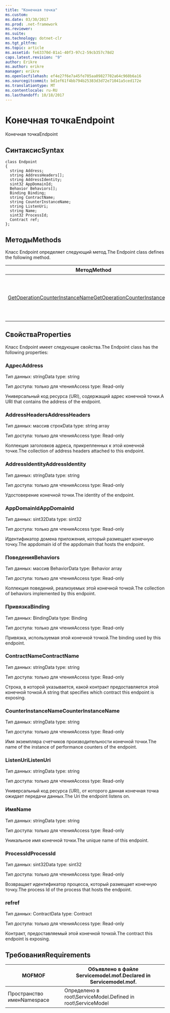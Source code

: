 ```yaml
---
title: "Конечная точка"
ms.custom: 
ms.date: 03/30/2017
ms.prod: .net-framework
ms.reviewer: 
ms.suite: 
ms.technology: dotnet-clr
ms.tgt_pltfrm: 
ms.topic: article
ms.assetid: fe63370d-81a1-40f3-97c2-59cb357c78d2
caps.latest.revision: "9"
author: Erikre
ms.author: erikre
manager: erikre
ms.openlocfilehash: ef4e27f6e7a45fe705aa09827702a64c960b6a16
ms.sourcegitcommit: bd1ef61f4bb794b25383d3d72e71041a5ced172e
ms.translationtype: MT
ms.contentlocale: ru-RU
ms.lasthandoff: 10/18/2017
---
```

# <a name="endpoint"></a><span data-ttu-id="790bf-102">Конечная точка</span><span class="sxs-lookup"><span data-stu-id="790bf-102">Endpoint</span></span>
<span data-ttu-id="790bf-103">Конечная точка</span><span class="sxs-lookup"><span data-stu-id="790bf-103">Endpoint</span></span>  
  
## <a name="syntax"></a><span data-ttu-id="790bf-104">Синтаксис</span><span class="sxs-lookup"><span data-stu-id="790bf-104">Syntax</span></span>  
  
```  
class Endpoint  
{  
  string Address;  
  string AddressHeaders[];  
  string AddressIdentity;  
  sint32 AppDomainId;  
  Behavior Behaviors[];  
  Binding Binding;  
  string ContractName;  
  string CounterInstanceName;  
  string ListenUri;  
  string Name;  
  sint32 ProcessId;  
  Contract ref;  
};  
```  
  
## <a name="methods"></a><span data-ttu-id="790bf-105">Методы</span><span class="sxs-lookup"><span data-stu-id="790bf-105">Methods</span></span>  
 <span data-ttu-id="790bf-106">Класс Endpoint определяет следующий метод.</span><span class="sxs-lookup"><span data-stu-id="790bf-106">The Endpoint class defines the following method.</span></span>  
  
|<span data-ttu-id="790bf-107">Метод</span><span class="sxs-lookup"><span data-stu-id="790bf-107">Method</span></span>|<span data-ttu-id="790bf-108">Описание</span><span class="sxs-lookup"><span data-stu-id="790bf-108">Description</span></span>|  
|------------|-----------------|  
|[<span data-ttu-id="790bf-109">GetOperationCounterInstanceName</span><span class="sxs-lookup"><span data-stu-id="790bf-109">GetOperationCounterInstanceName</span></span>](../../../../../docs/framework/wcf/diagnostics/wmi/getoperationcounterinstancename.md)|<span data-ttu-id="790bf-110">Извлекает имя экземпляра счетчика производительности операций</span><span class="sxs-lookup"><span data-stu-id="790bf-110">Retrieves the operation performance counter instance name</span></span>|  
  
## <a name="properties"></a><span data-ttu-id="790bf-111">Свойства</span><span class="sxs-lookup"><span data-stu-id="790bf-111">Properties</span></span>  
 <span data-ttu-id="790bf-112">Класс Endpoint имеет следующие свойства.</span><span class="sxs-lookup"><span data-stu-id="790bf-112">The Endpoint class has the following properties:</span></span>  
  
### <a name="address"></a><span data-ttu-id="790bf-113">Адрес</span><span class="sxs-lookup"><span data-stu-id="790bf-113">Address</span></span>  
 <span data-ttu-id="790bf-114">Тип данных: string</span><span class="sxs-lookup"><span data-stu-id="790bf-114">Data type: string</span></span>  
  
 <span data-ttu-id="790bf-115">Тип доступа: только для чтения</span><span class="sxs-lookup"><span data-stu-id="790bf-115">Access type: Read-only</span></span>  
  
 <span data-ttu-id="790bf-116">Универсальный код ресурса (URI), содержащий адрес конечной точки.</span><span class="sxs-lookup"><span data-stu-id="790bf-116">A URI that contains the address of the endpoint.</span></span>  
  
### <a name="addressheaders"></a><span data-ttu-id="790bf-117">AddressHeaders</span><span class="sxs-lookup"><span data-stu-id="790bf-117">AddressHeaders</span></span>  
 <span data-ttu-id="790bf-118">Тип данных: массив строк</span><span class="sxs-lookup"><span data-stu-id="790bf-118">Data type: string array</span></span>  
  
 <span data-ttu-id="790bf-119">Тип доступа: только для чтения</span><span class="sxs-lookup"><span data-stu-id="790bf-119">Access type: Read-only</span></span>  
  
 <span data-ttu-id="790bf-120">Коллекция заголовков адреса, прикрепленных к этой конечной точке.</span><span class="sxs-lookup"><span data-stu-id="790bf-120">The collection of address headers attached to this endpoint.</span></span>  
  
### <a name="addressidentity"></a><span data-ttu-id="790bf-121">AddressIdentity</span><span class="sxs-lookup"><span data-stu-id="790bf-121">AddressIdentity</span></span>  
 <span data-ttu-id="790bf-122">Тип данных: string</span><span class="sxs-lookup"><span data-stu-id="790bf-122">Data type: string</span></span>  
  
 <span data-ttu-id="790bf-123">Тип доступа: только для чтения</span><span class="sxs-lookup"><span data-stu-id="790bf-123">Access type: Read-only</span></span>  
  
 <span data-ttu-id="790bf-124">Удостоверение конечной точки.</span><span class="sxs-lookup"><span data-stu-id="790bf-124">The identity of the endpoint.</span></span>  
  
### <a name="appdomainid"></a><span data-ttu-id="790bf-125">AppDomainId</span><span class="sxs-lookup"><span data-stu-id="790bf-125">AppDomainId</span></span>  
 <span data-ttu-id="790bf-126">Тип данных: sint32</span><span class="sxs-lookup"><span data-stu-id="790bf-126">Data type: sint32</span></span>  
  
 <span data-ttu-id="790bf-127">Тип доступа: только для чтения</span><span class="sxs-lookup"><span data-stu-id="790bf-127">Access type: Read-only</span></span>  
  
 <span data-ttu-id="790bf-128">Идентификатор домена приложения, который размещает конечную точку.</span><span class="sxs-lookup"><span data-stu-id="790bf-128">The appdomain id of the appdomain that hosts the endpoint.</span></span>  
  
### <a name="behaviors"></a><span data-ttu-id="790bf-129">Поведения</span><span class="sxs-lookup"><span data-stu-id="790bf-129">Behaviors</span></span>  
 <span data-ttu-id="790bf-130">Тип данных: массив Behavior</span><span class="sxs-lookup"><span data-stu-id="790bf-130">Data type: Behavior array</span></span>  
  
 <span data-ttu-id="790bf-131">Тип доступа: только для чтения</span><span class="sxs-lookup"><span data-stu-id="790bf-131">Access type: Read-only</span></span>  
  
 <span data-ttu-id="790bf-132">Коллекция поведений, реализуемых этой конечной точкой.</span><span class="sxs-lookup"><span data-stu-id="790bf-132">The collection of behaviors implemented by this endpoint.</span></span>  
  
### <a name="binding"></a><span data-ttu-id="790bf-133">Привязка</span><span class="sxs-lookup"><span data-stu-id="790bf-133">Binding</span></span>  
 <span data-ttu-id="790bf-134">Тип данных: Binding</span><span class="sxs-lookup"><span data-stu-id="790bf-134">Data type: Binding</span></span>  
  
 <span data-ttu-id="790bf-135">Тип доступа: только для чтения</span><span class="sxs-lookup"><span data-stu-id="790bf-135">Access type: Read-only</span></span>  
  
 <span data-ttu-id="790bf-136">Привязка, используемая этой конечной точкой.</span><span class="sxs-lookup"><span data-stu-id="790bf-136">The binding used by this endpoint.</span></span>  
  
### <a name="contractname"></a><span data-ttu-id="790bf-137">ContractName</span><span class="sxs-lookup"><span data-stu-id="790bf-137">ContractName</span></span>  
 <span data-ttu-id="790bf-138">Тип данных: string</span><span class="sxs-lookup"><span data-stu-id="790bf-138">Data type: string</span></span>  
  
 <span data-ttu-id="790bf-139">Тип доступа: только для чтения</span><span class="sxs-lookup"><span data-stu-id="790bf-139">Access type: Read-only</span></span>  
  
 <span data-ttu-id="790bf-140">Строка, в которой указывается, какой контракт предоставляется этой конечной точкой.</span><span class="sxs-lookup"><span data-stu-id="790bf-140">A string that specifies which contract this endpoint is exposing.</span></span>  
  
### <a name="counterinstancename"></a><span data-ttu-id="790bf-141">CounterInstanceName</span><span class="sxs-lookup"><span data-stu-id="790bf-141">CounterInstanceName</span></span>  
 <span data-ttu-id="790bf-142">Тип данных: string</span><span class="sxs-lookup"><span data-stu-id="790bf-142">Data type: string</span></span>  
  
 <span data-ttu-id="790bf-143">Тип доступа: только для чтения</span><span class="sxs-lookup"><span data-stu-id="790bf-143">Access type: Read-only</span></span>  
  
 <span data-ttu-id="790bf-144">Имя экземпляра счетчиков производительности конечной точки.</span><span class="sxs-lookup"><span data-stu-id="790bf-144">The name of the instance of performance counters of the endpoint.</span></span>  
  
### <a name="listenuri"></a><span data-ttu-id="790bf-145">ListenUri</span><span class="sxs-lookup"><span data-stu-id="790bf-145">ListenUri</span></span>  
 <span data-ttu-id="790bf-146">Тип данных: string</span><span class="sxs-lookup"><span data-stu-id="790bf-146">Data type: string</span></span>  
  
 <span data-ttu-id="790bf-147">Тип доступа: только для чтения</span><span class="sxs-lookup"><span data-stu-id="790bf-147">Access type: Read-only</span></span>  
  
 <span data-ttu-id="790bf-148">Универсальный код ресурса (URI), от которого данная конечная точка ожидает передачи данных.</span><span class="sxs-lookup"><span data-stu-id="790bf-148">The Uri the endpoint listens on.</span></span>  
  
### <a name="name"></a><span data-ttu-id="790bf-149">Имя</span><span class="sxs-lookup"><span data-stu-id="790bf-149">Name</span></span>  
 <span data-ttu-id="790bf-150">Тип данных: string</span><span class="sxs-lookup"><span data-stu-id="790bf-150">Data type: string</span></span>  
  
 <span data-ttu-id="790bf-151">Тип доступа: только для чтения</span><span class="sxs-lookup"><span data-stu-id="790bf-151">Access type: Read-only</span></span>  
  
 <span data-ttu-id="790bf-152">Уникальное имя конечной точки.</span><span class="sxs-lookup"><span data-stu-id="790bf-152">The unique name of this endpoint.</span></span>  
  
### <a name="processid"></a><span data-ttu-id="790bf-153">ProcessId</span><span class="sxs-lookup"><span data-stu-id="790bf-153">ProcessId</span></span>  
 <span data-ttu-id="790bf-154">Тип данных: sint32</span><span class="sxs-lookup"><span data-stu-id="790bf-154">Data type: sint32</span></span>  
  
 <span data-ttu-id="790bf-155">Тип доступа: только для чтения</span><span class="sxs-lookup"><span data-stu-id="790bf-155">Access type: Read-only</span></span>  
  
 <span data-ttu-id="790bf-156">Возвращает идентификатор процесса, который размещает конечную точку.</span><span class="sxs-lookup"><span data-stu-id="790bf-156">The process Id of the process that hosts the endpoint.</span></span>  
  
### <a name="ref"></a><span data-ttu-id="790bf-157">ref</span><span class="sxs-lookup"><span data-stu-id="790bf-157">ref</span></span>  
 <span data-ttu-id="790bf-158">Тип данных: Contract</span><span class="sxs-lookup"><span data-stu-id="790bf-158">Data type: Contract</span></span>  
  
 <span data-ttu-id="790bf-159">Тип доступа: только для чтения</span><span class="sxs-lookup"><span data-stu-id="790bf-159">Access type: Read-only</span></span>  
  
 <span data-ttu-id="790bf-160">Контракт, предоставляемый этой конечной точкой.</span><span class="sxs-lookup"><span data-stu-id="790bf-160">The contract this endpoint is exposing.</span></span>  
  
## <a name="requirements"></a><span data-ttu-id="790bf-161">Требования</span><span class="sxs-lookup"><span data-stu-id="790bf-161">Requirements</span></span>  
  
|<span data-ttu-id="790bf-162">MOF</span><span class="sxs-lookup"><span data-stu-id="790bf-162">MOF</span></span>|<span data-ttu-id="790bf-163">Объявлено в файле Servicemodel.mof.</span><span class="sxs-lookup"><span data-stu-id="790bf-163">Declared in Servicemodel.mof.</span></span>|  
|---------|-----------------------------------|  
|<span data-ttu-id="790bf-164">Пространство имен</span><span class="sxs-lookup"><span data-stu-id="790bf-164">Namespace</span></span>|<span data-ttu-id="790bf-165">Определено в root\ServiceModel.</span><span class="sxs-lookup"><span data-stu-id="790bf-165">Defined in root\ServiceModel</span></span>|
